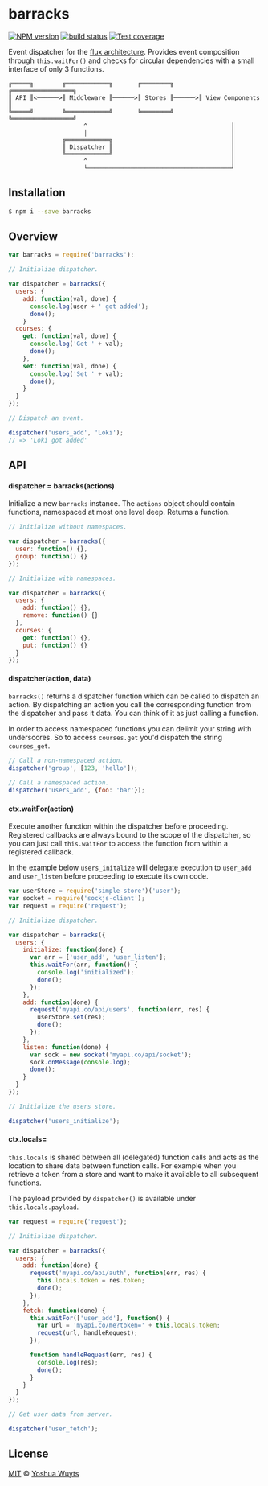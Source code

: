 # barracks
[![NPM version][npm-image]][npm-url]
[![build status][travis-image]][travis-url]
[![Test coverage][coveralls-image]][coveralls-url]

Event dispatcher for the [flux architecture][flux]. Provides event composition
through `this.waitFor()` and checks for circular dependencies with a small
interface of only 3 functions.

```
╔═════╗        ╔════════════╗       ╔════════╗       ╔═════════════════╗
║ API ║<──────>║ Middleware ║──────>║ Stores ║──────>║ View Components ║
╚═════╝        ╚════════════╝       ╚════════╝       ╚═════════════════╝
                     ^                                        │
                     │                                        │
               ╔════════════╗                                 │
               ║ Dispatcher ║                                 │
               ╚════════════╝                                 │
                     ^                                        │
                     └────────────────────────────────────────┘
```

## Installation
```bash
$ npm i --save barracks
```

## Overview
````js
var barracks = require('barracks');

// Initialize dispatcher.

var dispatcher = barracks({
  users: {
    add: function(val, done) {
      console.log(user + ' got added');
      done();
    }
  courses: {
    get: function(val, done) {
      console.log('Get ' + val);
      done();
    },
    set: function(val, done) {
      console.log('Set ' + val);
      done();
    }
  }
});

// Dispatch an event.

dispatcher('users_add', 'Loki');
// => 'Loki got added'
````

## API
#### dispatcher = barracks(actions)
Initialize a new `barracks` instance. The `actions` object should contain
functions, namespaced at most one level deep. Returns a function.
```js
// Initialize without namespaces.

var dispatcher = barracks({
  user: function() {},
  group: function() {}
});

// Initialize with namespaces.

var dispatcher = barracks({
  users: {
    add: function() {},
    remove: function() {}
  },
  courses: {
    get: function() {},
    put: function() {}
  }
});
```

#### dispatcher(action, data)
`barracks()` returns a dispatcher function which can be called to dispatch an
action. By dispatching an action you call the corresponding function from
the dispatcher and pass it data. You can think of it as just calling a
function.

In order to access namespaced functions you can delimit your string with
underscores. So to access `courses.get` you'd dispatch the string `courses_get`.
````js
// Call a non-namespaced action.
dispatcher('group', [123, 'hello']);

// Call a namespaced action.
dispatcher('users_add', {foo: 'bar'});
````

#### ctx.waitFor(action)
Execute another function within the dispatcher before proceeding. Registered
callbacks are always bound to the scope of the dispatcher, so you can just
call `this.waitFor` to access the function from within a registered callback.

In the example below `users_initalize` will delegate execution to `user_add` and
`user_listen` before proceeding to execute its own code.
```js
var userStore = require('simple-store')('user');
var socket = require('sockjs-client');
var request = require('request');

// Initialize dispatcher.

var dispatcher = barracks({
  users: {
    initialize: function(done) {
      var arr = ['user_add', 'user_listen'];
      this.waitFor(arr, function() {
        console.log('initialized');
        done();
      });
    },
    add: function(done) {
      request('myapi.co/api/users', function(err, res) {
        userStore.set(res);
        done();
      });
    },
    listen: function(done) {
      var sock = new socket('myapi.co/api/socket');
      sock.onMessage(console.log);
      done();
    }
  }
});

// Initialize the users store.

dispatcher('users_initialize');
```

#### ctx.locals=
`this.locals` is shared between all (delegated) function calls and acts as the
location to share data between function calls. For example when you retrieve
a token from a store and want to make it available to all subsequent functions.

The payload provided by `dispatcher()` is available under `this.locals.payload`.
```js
var request = require('request');

// Initialize dispatcher.

var dispatcher = barracks({
  users: {
    add: function(done) {
      request('myapi.co/api/auth', function(err, res) {
        this.locals.token = res.token;
        done();
      });
    },
    fetch: function(done) {
      this.waitFor(['user_add'], function() {
        var url = 'myapi.co/me?token=' + this.locals.token;
        request(url, handleRequest);
      });

      function handleRequest(err, res) {
        console.log(res);
        done();
      }
    }
  }
});

// Get user data from server.

dispatcher('user_fetch');
```

## License
[MIT](https://tldrlegal.com/license/mit-license) © [Yoshua Wuyts](yoshuawuyts.com)

[npm-image]: https://img.shields.io/npm/v/barracks.svg?style=flat-square
[npm-url]: https://npmjs.org/package/barracks
[travis-image]: https://img.shields.io/travis/yoshuawuyts/barracks.svg?style=flat-square
[travis-url]: https://travis-ci.org/yoshuawuyts/barracks
[coveralls-image]: https://img.shields.io/coveralls/yoshuawuyts/barracks.svg?style=flat-square
[coveralls-url]: https://coveralls.io/r/yoshuawuyts/barracks?branch=master

[flux]: http://facebook.github.io/react/blog/2014/05/06/flux.html
[browserify]: https://github.com/substack/node-browserify
